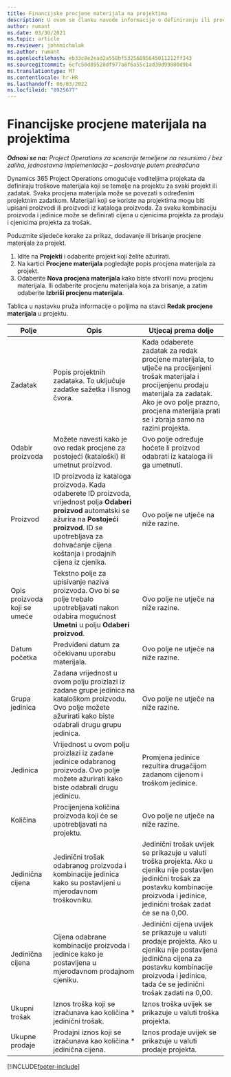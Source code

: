 ```yaml
---
title: Financijske procjene materijala na projektima
description: U ovom se članku navode informacije o definiranju ili procjeni materijala koji se temelji na projektu.
author: rumant
ms.date: 03/30/2021
ms.topic: article
ms.reviewer: johnmichalak
ms.author: rumant
ms.openlocfilehash: eb33c8e2ead2a558bf53256095645011212ff343
ms.sourcegitcommit: 6cfc50d89528df977a8f6a55c1ad39d99800d9b4
ms.translationtype: MT
ms.contentlocale: hr-HR
ms.lasthandoff: 06/03/2022
ms.locfileid: "8925677"
---
```

# <a name="financial-estimates-for-materials-on-projects"></a>Financijske procjene materijala na projektima

_**Odnosi se na:** Project Operations za scenarije temeljene na resursima / bez zaliha, jednostavna implementacija – poslovanje putem predračuna_

Dynamics 365 Project Operations omogućuje voditeljima projekata da definiraju troškove materijala koji se temelje na projektu za svaki projekt ili zadatak. Svaka procjena materijala može se povezati s određenim projektnim zadatkom. Materijali koji se koriste na projektima mogu biti upisani proizvodi ili proizvodi iz kataloga proizvoda. Za svaku kombinaciju proizvoda i jedinice može se definirati cijena u cjenicima projekta za prodaju i cjenicima projekta za trošak.  

Poduzmite sljedeće korake za prikaz, dodavanje ili brisanje procjene materijala za projekt.

1. Idite na **Projekti** i odaberite projekt koji želite ažurirati.
2. Na kartici **Procjene materijala** pogledajte popis procjena materijala za projekt.
3. Odaberite **Nova procjena materijala** kako biste stvorili novu procjenu materijala. Ili odaberite procjenu materijala koja za brisanje, a zatim odaberite **Izbriši procjenu materijala**.

Tablica u nastavku pruža informacije o poljima na stavci **Redak procjene materijala** u projektu. 

| **Polje** | **Opis** | **Utjecaj prema dolje** |
| --- | --- | --- |
| Zadatak | Popis projektnih zadataka. To uključuje zadatke sažetka i lisnog čvora. | Kada odaberete zadatak za redak procjene materijala, to utječe na procijenjeni trošak materijala i procijenjenu prodaju materijala za zadatak. Ako je ovo polje prazno, procjena materijala prati se i zbraja samo na razini projekta. |
| Odabir proizvoda |  Možete navesti kako je ovo redak procjene za postojeći (kataloški) ili umetnut proizvod. | Ovo polje određuje hoćete li proizvod odabrati iz kataloga ili ga umetnuti. |
| Proizvod | ID proizvoda iz kataloga proizvoda. Kada odaberete ID proizvoda, vrijednost polja **Odaberi proizvod** automatski se ažurira na **Postojeći proizvod**. ID se upotrebljava za dohvaćanje cijena koštanja i prodajnih cijena iz cjenika. | Ovo polje ne utječe na niže razine. |
| Opis proizvoda koji se umeće | Tekstno polje za upisivanje naziva proizvoda. Ovo bi se polje trebalo upotrebljavati nakon odabira mogućnost **Umetni** u polju **Odaberi proizvod**.| Ovo polje ne utječe na niže razine. |
| Datum početka | Predviđeni datum za očekivanu uporabu materijala. | Ovo polje ne utječe na niže razine. |
| Grupa jedinica | Zadana vrijednost u ovom polju proizlazi iz zadane grupe jedinica na kataloškom proizvodu. Ovo polje možete ažurirati kako biste odabrali drugu grupu jedinica. | Ovo polje ne utječe na niže razine. |
| Jedinica | Vrijednost u ovom polju proizlazi iz zadane jedinice odabranog proizvoda. Ovo polje možete ažurirati kako biste odabrali drugu jedinicu. | Promjena jedinice rezultira drugačijom zadanom cijenom i troškom jedinice. |
| Količina | Procijenjena količina proizvoda koji će se upotrebljavati na projektu. | Ovo polje ne utječe na niže razine. |
| Jedinična cijena | Jedinični trošak odabranog proizvoda i kombinacije jedinica kako su postavljeni u mjerodavnom troškovniku. | Jedinični trošak uvijek se prikazuje u valuti troška projekta. Ako u cjeniku nije postavljen jedinični trošak za postavku kombinacije proizvoda i jedinice, jedinični trošak zadat će se na 0,00. |
| Jedinična cijena | Cijena odabrane kombinacije proizvoda i jedinice kako je postavljena u mjerodavnom prodajnom cjeniku. | Jedinični cijena uvijek se prikazuje u valuti prodaje projekta. Ako u cjeniku nije postavljena jedinična cijena za postavku kombinacije proizvoda i jedinice, tada će se jedinični trošak zadati na 0,00.|
| Ukupni trošak | Iznos troška koji se izračunava kao količina \* jedinični trošak.| Iznos troška uvijek se prikazuje u valuti troška projekta. |
| Ukupne prodaje | Prodajni iznos koji se izračunava kao količina \* jedinična cijena. | Iznos prodaje uvijek se prikazuje u valuti prodaje projekta. |


[!INCLUDE[footer-include](../includes/footer-banner.md)]
